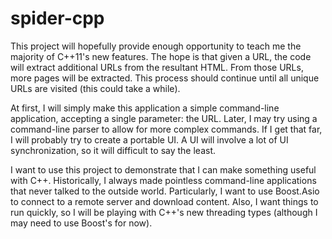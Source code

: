 spider-cpp
==========

This project will hopefully provide enough opportunity to teach me the majority of C++11's new features. The hope is that given a URL, the code will extract additional URLs from the resultant HTML. From those URLs, more pages will be extracted. This process should continue until all unique URLs are visited (this could take a while).

At first, I will simply make this application a simple command-line application, accepting a single parameter: the URL. Later, I may try using a command-line parser to allow for more complex commands. If I get that far, I will probably try to create a portable UI. A UI will involve a lot of UI synchronization, so it will difficult to say the least.

I want to use this project to demonstrate that I can make something useful with C++. Historically, I always made pointless command-line applications that never talked to the outside world. Particularly, I want to use Boost.Asio to connect to a remote server and download content. Also, I want things to run quickly, so I will be playing with C++'s new threading types (although I may need to use Boost's for now).